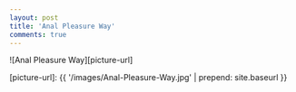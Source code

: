 ```yaml
---
layout: post
title: 'Anal Pleasure Way'
comments: true
---
```


![Anal Pleasure Way][picture-url]

[picture-url]: {{ '/images/Anal-Pleasure-Way.jpg' | prepend: site.baseurl }}
